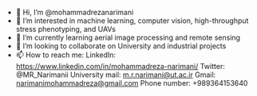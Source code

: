 - 👋 Hi, I’m @mohammadrezanarimani
- 👀 I’m interested in machine learning, computer vision, high-throughput stress phenotyping, and UAVs
- 🌱 I’m currently learning aerial image processing and remote sensing
- 💞️ I’m looking to collaborate on University and industrial projects
- 📫 How to reach me:
LinkedIn: https://www.linkedin.com/in/mohammadreza-narimani/
Twitter: @MR_Narimanii
University mail: m.r.narimani@ut.ac.ir
Gmail: narimanimohammadreza@gmail.com
Phone number: +989364153640
<!---
mohammadrezanarimani/mohammadrezanarimani is a ✨ special ✨ repository because its `README.md` (this file) appears on your GitHub profile.
You can click the Preview link to take a look at your changes.
--->
